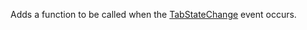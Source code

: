 Adds a function to be called when the [TabStateChange](../../events/tabstatechange.md) event occurs.